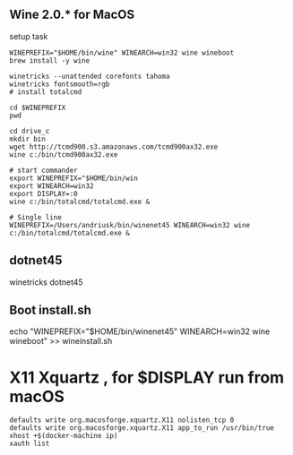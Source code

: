 ## Wine 2.0.* for MacOS

setup task 

```
WINEPREFIX="$HOME/bin/wine" WINEARCH=win32 wine wineboot
brew install -y wine

winetricks --unattended corefonts tahoma
winetricks fontsmooth=rgb
# install totalcmd

cd $WINEPREFIX
pwd

cd drive_c
mkdir bin
wget http://tcmd900.s3.amazonaws.com/tcmd900ax32.exe
wine c:/bin/tcmd900ax32.exe

# start commander 
export WINEPREFIX="$HOME/bin/win
export WINEARCH=win32
export DISPLAY=:0
wine c:/bin/totalcmd/totalcmd.exe &

# Single line
WINEPREFIX=/Users/andriusk/bin/winenet45 WINEARCH=win32 wine c:/bin/totalcmd/totalcmd.exe &
```
## dotnet45

winetricks dotnet45

## Boot install.sh

echo "WINEPREFIX="$HOME/bin/winenet45" WINEARCH=win32 wine wineboot" >> wineinstall.sh

# X11 Xquartz , for $DISPLAY run from macOS

```
defaults write org.macosforge.xquartz.X11 nolisten_tcp 0  
defaults write org.macosforge.xquartz.X11 app_to_run /usr/bin/true
xhost +$(docker-machine ip)
xauth list
```
